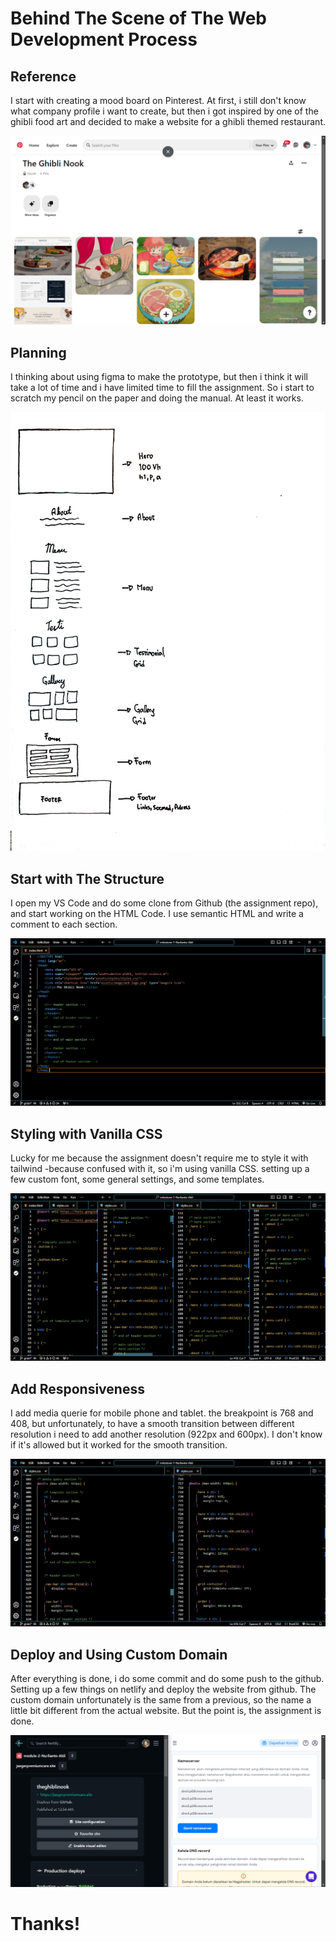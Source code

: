 # Behind The Scene of The Web Development Process

## Reference

I start with creating a mood board on Pinterest. At first, i still don't know what company profile i want to create, but then i got inspired by one of the ghibli food art and decided to make a website for a ghibli themed restaurant.

![mood-board](assets/markdown/a-reference.PNG)

## Planning

I thinking about using figma to make the prototype, but then i think it will take a lot of time and i have limited time to fill the assignment. So i start to scratch my pencil on the paper and doing the manual. At least it works.

![sketch](assets/markdown/b-theghiblinook-mockup.jpg)

## Start with The Structure

I open my VS Code and do some clone from Github (the assignment repo), and start working on the HTML Code. I use semantic HTML and write a comment to each section. 

![structure](assets/markdown/c-structure.PNG)

## Styling with Vanilla CSS

Lucky for me because the assignment doesn't require me to style it with tailwind -because confused with it, so i'm using vanilla CSS. setting up a few custom font, some general settings, and some templates.

![vanilla-css](assets/markdown/d-vanilla-css.PNG)

## Add Responsiveness

I add media querie for mobile phone and tablet. the breakpoint is 768 and 408, but unfortunately, to have a smooth transition between different resolution i need to add another resolution (922px and 600px). I don't know if it's allowed but it worked for the smooth transition.

![resposiveness](assets/markdown/e-responsiveness.PNG)

## Deploy and Using Custom Domain

After everything is done, i do some commit and do some push to the github. Setting up a few things on netlify and deploy the website from github. The custom domain unfortunately is the same from a previous, so the name a little bit different from the actual website. But the point is, the assignment is done.

![deployment](assets/markdown/f-deployment.PNG)

# Thanks!